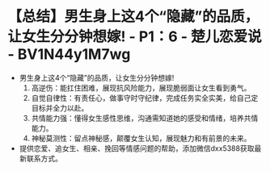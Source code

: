 # 【总结】男生身上这4个“隐藏”的品质，让女生分分钟想嫁! - P1：6 - 楚儿恋爱说 - BV1N44y1M7wg

-   男生身上这4个“隐藏”的品质，让女生分分钟想嫁!
    1.  高逆伤：能扛住困难，展现抗风险能力，展现脆弱面让女生看到勇气。
    2.  自觉自律性：有责任心，做事守时守纪律，完成任务实全实美，给自己定目标并全力以赴。
    3.  共情能力强：懂得女生感性思维，沟通需知道她的感受和情绪，培养共情能力。
    4.  神秘莫测性：留点神秘感，颠覆女生认知，展现魅力和有前景的未来。
-   提供恋爱、追女生、相亲、挽回等情感问题的帮助，添加微信dxx5388获取最新联系方式。